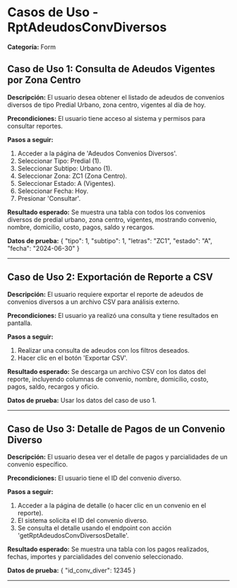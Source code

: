 # Casos de Uso - RptAdeudosConvDiversos

**Categoría:** Form

## Caso de Uso 1: Consulta de Adeudos Vigentes por Zona Centro

**Descripción:** El usuario desea obtener el listado de adeudos de convenios diversos de tipo Predial Urbano, zona centro, vigentes al día de hoy.

**Precondiciones:**
El usuario tiene acceso al sistema y permisos para consultar reportes.

**Pasos a seguir:**
1. Acceder a la página de 'Adeudos Convenios Diversos'.
2. Seleccionar Tipo: Predial (1).
3. Seleccionar Subtipo: Urbano (1).
4. Seleccionar Zona: ZC1 (Zona Centro).
5. Seleccionar Estado: A (Vigentes).
6. Seleccionar Fecha: Hoy.
7. Presionar 'Consultar'.

**Resultado esperado:**
Se muestra una tabla con todos los convenios diversos de predial urbano, zona centro, vigentes, mostrando convenio, nombre, domicilio, costo, pagos, saldo y recargos.

**Datos de prueba:**
{ "tipo": 1, "subtipo": 1, "letras": "ZC1", "estado": "A", "fecha": "2024-06-30" }

---

## Caso de Uso 2: Exportación de Reporte a CSV

**Descripción:** El usuario requiere exportar el reporte de adeudos de convenios diversos a un archivo CSV para análisis externo.

**Precondiciones:**
El usuario ya realizó una consulta y tiene resultados en pantalla.

**Pasos a seguir:**
1. Realizar una consulta de adeudos con los filtros deseados.
2. Hacer clic en el botón 'Exportar CSV'.

**Resultado esperado:**
Se descarga un archivo CSV con los datos del reporte, incluyendo columnas de convenio, nombre, domicilio, costo, pagos, saldo, recargos y oficio.

**Datos de prueba:**
Usar los datos del caso de uso 1.

---

## Caso de Uso 3: Detalle de Pagos de un Convenio Diverso

**Descripción:** El usuario desea ver el detalle de pagos y parcialidades de un convenio específico.

**Precondiciones:**
El usuario tiene el ID del convenio diverso.

**Pasos a seguir:**
1. Acceder a la página de detalle (o hacer clic en un convenio en el reporte).
2. El sistema solicita el ID del convenio diverso.
3. Se consulta el detalle usando el endpoint con acción 'getRptAdeudosConvDiversosDetalle'.

**Resultado esperado:**
Se muestra una tabla con los pagos realizados, fechas, importes y parcialidades del convenio seleccionado.

**Datos de prueba:**
{ "id_conv_diver": 12345 }

---


